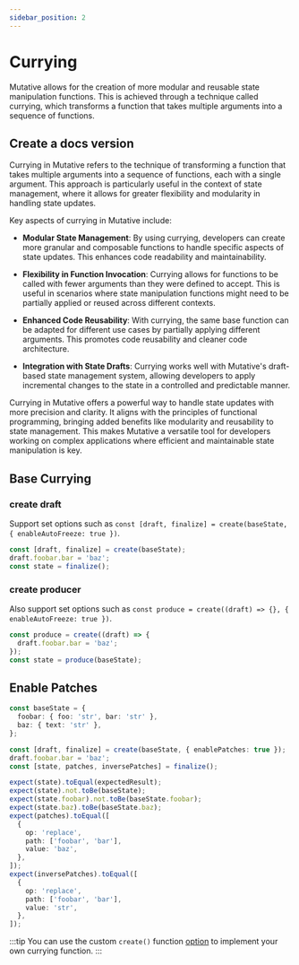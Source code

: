 ```yaml
---
sidebar_position: 2
---
```


# Currying

Mutative allows for the creation of more modular and reusable state manipulation functions. This is achieved through a technique called currying, which transforms a function that takes multiple arguments into a sequence of functions.

## Create a docs version

Currying in Mutative refers to the technique of transforming a function that takes multiple arguments into a sequence of functions, each with a single argument. This approach is particularly useful in the context of state management, where it allows for greater flexibility and modularity in handling state updates.

Key aspects of currying in Mutative include:

- **Modular State Management**: By using currying, developers can create more granular and composable functions to handle specific aspects of state updates. This enhances code readability and maintainability.

- **Flexibility in Function Invocation**: Currying allows for functions to be called with fewer arguments than they were defined to accept. This is useful in scenarios where state manipulation functions might need to be partially applied or reused across different contexts.

- **Enhanced Code Reusability**: With currying, the same base function can be adapted for different use cases by partially applying different arguments. This promotes code reusability and cleaner code architecture.

- **Integration with State Drafts**: Currying works well with Mutative's draft-based state management system, allowing developers to apply incremental changes to the state in a controlled and predictable manner.

Currying in Mutative offers a powerful way to handle state updates with more precision and clarity. It aligns with the principles of functional programming, bringing added benefits like modularity and reusability to state management. This makes Mutative a versatile tool for developers working on complex applications where efficient and maintainable state manipulation is key.

## Base Currying

### create draft

Support set options such as `const [draft, finalize] = create(baseState, { enableAutoFreeze: true })`.

```ts
const [draft, finalize] = create(baseState);
draft.foobar.bar = 'baz';
const state = finalize();
```
### create producer

Also support set options such as `const produce = create((draft) => {}, { enableAutoFreeze: true })`.

```ts
const produce = create((draft) => {
  draft.foobar.bar = 'baz';
});
const state = produce(baseState);
```

## Enable Patches

```ts
const baseState = {
  foobar: { foo: 'str', bar: 'str' },
  baz: { text: 'str' },
};

const [draft, finalize] = create(baseState, { enablePatches: true });
draft.foobar.bar = 'baz';
const [state, patches, inversePatches] = finalize();

expect(state).toEqual(expectedResult);
expect(state).not.toBe(baseState);
expect(state.foobar).not.toBe(baseState.foobar);
expect(state.baz).toBe(baseState.baz);
expect(patches).toEqual([
  {
    op: 'replace',
    path: ['foobar', 'bar'],
    value: 'baz',
  },
]);
expect(inversePatches).toEqual([
  {
    op: 'replace',
    path: ['foobar', 'bar'],
    value: 'str',
  },
]);
```

:::tip
You can use the custom `create()` function [option](/docs/api-reference/create#createstate-fn-options---options) to implement your own currying function.
:::
